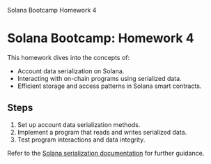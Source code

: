 





Solana Bootcamp Homework 4


# Solana Bootcamp: Homework 4


This homework dives into the concepts of:


* Account data serialization on Solana.
* Interacting with on-chain programs using serialized data.
* Efficient storage and access patterns in Solana smart contracts.


## Steps


1. Set up account data serialization methods.
2. Implement a program that reads and writes serialized data.
3. Test program interactions and data integrity.


Refer to the [Solana serialization documentation](https://solana.com/docs/serialization) for further guidance.




